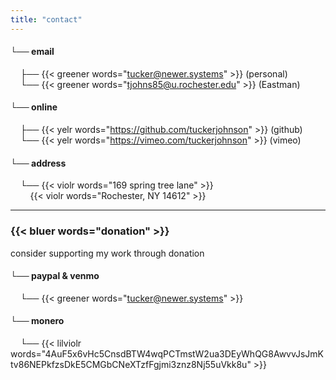 ```yaml
---
title: "contact"
---
```

#### └── email
&nbsp;&nbsp;&nbsp;&nbsp;├── {{< greener words="tucker@newer.systems" >}} (personal)\
&nbsp;&nbsp;&nbsp;&nbsp;└── {{< greener words="tjohns85@u.rochester.edu" >}} (Eastman)
#### └── online
&nbsp;&nbsp;&nbsp;&nbsp;├── {{< yelr words="https://github.com/tuckerjohnson" >}} (github)\
&nbsp;&nbsp;&nbsp;&nbsp;└── {{< yelr words="https://vimeo.com/tuckerjohnson" >}} (vimeo)
#### └── address
&nbsp;&nbsp;&nbsp;&nbsp;└── {{< violr words="169 spring tree lane" >}}\
&nbsp;&nbsp;&nbsp;&nbsp;&nbsp;&nbsp;&nbsp;&nbsp;{{< violr words="Rochester, NY 14612" >}}
***
### {{< bluer words="donation" >}}
consider supporting my work through donation
#### └── paypal & venmo
&nbsp;&nbsp;&nbsp;&nbsp;└── {{< greener words="tucker@newer.systems" >}}
#### └── monero
&nbsp;&nbsp;&nbsp;&nbsp;└── {{< lilviolr words="4AuF5x6vHc5CnsdBTW4wqPCTmstW2ua3DEyWhQG8AwvvJsJmKtv86NEPkfzsDkE5CMGbCNeXTzfFgjmi3znz8Nj55uVkk8u" >}}
